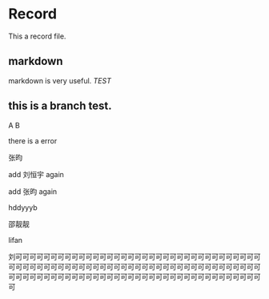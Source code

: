 # Record

This a record file.

## markdown 
  markdown is very useful.
  *TEST*

## this is a branch test.

A B


there is a error

张昀

add 刘恒宇 again

add 张昀 again

hddyyyb


邵靓靓


lifan

刘可可可可可可可可可可可可可可可可可可可可可可可可可可可可可可可可可可可可可可可可可可可可可可可可可可可可可可可可可可可可可可可可可可可可可可可可可可可可可可可可可可可可可可可可可可可可可可可可可可可可可可可可可可可可

